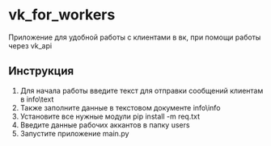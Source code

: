 # vk_for_workers
Приложение для удобной работы с клиентами в вк, при помощи работы через vk_api

## Инструкция
1. Для начала работы введите текст для отправки сообщений клиентам в info\text
2. Также заполните данные в текстовом документе info\info
3. Установите все нужные модули pip install -m req.txt
4. Введите данные рабочих аккантов в папку users
5. Запустите приложение main.py
